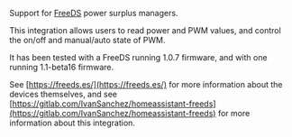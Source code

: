 
Support for [FreeDS](https://freeds.es/) power surplus managers.

This integration allows users to read power and PWM values, and control the on/off and manual/auto state of PWM.

It has been tested with a FreeDS running 1.0.7 firmware, and with one running 1.1-beta16 firmware.

See [https://freeds.es/](https://freeds.es/) for more information about the devices themselves, and see [https://gitlab.com/IvanSanchez/homeassistant-freeds](https://gitlab.com/IvanSanchez/homeassistant-freeds) for more information about this integration.
